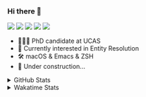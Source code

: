 ### Hi there 👋

[![](https://img.shields.io/badge/-Email-325180?logo=maildotru&logoColor=white&style=flat-square)](mailto:wang@tianshu.me)
[![](https://img.shields.io/badge/-GitHub-black?logo=GitHub&style=flat-square)](https://github.com/tshu-w)
[![](https://img.shields.io/badge/-Telegram-26a5e4?labelColor=fafafa&logo=telegram&style=flat-square)](https://t.me/tshu_w) 
[![](https://img.shields.io/badge/-Twitter-1da1f2?logo=Twitter&logoColor=white&style=flat-square)](https://twitter.com/tshu_w)
[![](https://komarev.com/ghpvc/?username=tshu-w&color=blueviolet&style=flat-square)]()



- 🧑🏻‍🎓 PhD candidate at UCAS
- 🔭 Currently interested in Entity Resolution
- 🛠 macOS & Emacs & ZSH
- 🚧 Under construction...

<details>

<summary>GitHub Stats</summary>

![Tianshu's GitHub stats](https://github-readme-stats.vercel.app/api?username=tshu-w&show_icons=true&theme=buefy&count_private=true)
  
</details>


<details>
  <summary>Wakatime Stats</summary>

  Currently, files accessed by tramp cannot be tracked by wakatime, see https://github.com/wakatime/wakatime-mode/issues/27
  <br>
  
<!--START_SECTION:waka-->
**I'm an Early 🐤** 

```text
🌞 Morning    26 commits     ██░░░░░░░░░░░░░░░░░░░░░░░   9.85% 
🌆 Daytime    127 commits    ████████████░░░░░░░░░░░░░   48.11% 
🌃 Evening    104 commits    █████████░░░░░░░░░░░░░░░░   39.39% 
🌙 Night      7 commits      ░░░░░░░░░░░░░░░░░░░░░░░░░   2.65%

```
📅 **I'm Most Productive on Saturday** 

```text
Monday       65 commits     ██████░░░░░░░░░░░░░░░░░░░   24.62% 
Tuesday      44 commits     ████░░░░░░░░░░░░░░░░░░░░░   16.67% 
Wednesday    23 commits     ██░░░░░░░░░░░░░░░░░░░░░░░   8.71% 
Thursday     14 commits     █░░░░░░░░░░░░░░░░░░░░░░░░   5.3% 
Friday       21 commits     ██░░░░░░░░░░░░░░░░░░░░░░░   7.95% 
Saturday     71 commits     ██████░░░░░░░░░░░░░░░░░░░   26.89% 
Sunday       26 commits     ██░░░░░░░░░░░░░░░░░░░░░░░   9.85%

```


📊 **This Week I Spent My Time On** 

```text
💬 Programming Languages: 
sh                       39 hrs 8 mins       ███████████████████████░░   95.4% 
Org                      1 hr 23 mins        ░░░░░░░░░░░░░░░░░░░░░░░░░   3.38% 
Other                    19 mins             ░░░░░░░░░░░░░░░░░░░░░░░░░   0.78% 
Bash                     7 mins              ░░░░░░░░░░░░░░░░░░░░░░░░░   0.29% 
Emacs Lisp               3 mins              ░░░░░░░░░░░░░░░░░░░░░░░░░   0.15%

🔥 Editors: 
Zsh                      39 hrs 8 mins       ███████████████████████░░   95.4% 
Emacs                    1 hr 53 mins        █░░░░░░░░░░░░░░░░░░░░░░░░   4.6%

🐱‍💻 Projects: 
multimodalER             27 hrs 24 mins      ████████████████░░░░░░░░░   66.82% 
Terminal                 10 hrs 23 mins      ██████░░░░░░░░░░░░░░░░░░░   25.33% 
Unknown Project          1 hr 25 mins        ░░░░░░░░░░░░░░░░░░░░░░░░░   3.47% 
wts                      55 mins             ░░░░░░░░░░░░░░░░░░░░░░░░░   2.25% 
dotfiles                 34 mins             ░░░░░░░░░░░░░░░░░░░░░░░░░   1.42%

💻 Operating System: 
Linux                    34 hrs 7 mins       ████████████████████░░░░░   83.18% 
Mac                      6 hrs 54 mins       ████░░░░░░░░░░░░░░░░░░░░░   16.82%

```

**I Mostly Code in Python** 

```text
Python                   6 repos             ████████░░░░░░░░░░░░░░░░░   31.58% 
JavaScript               3 repos             ████░░░░░░░░░░░░░░░░░░░░░   15.79% 
HTML                     2 repos             ██░░░░░░░░░░░░░░░░░░░░░░░   10.53% 
Emacs Lisp               2 repos             ██░░░░░░░░░░░░░░░░░░░░░░░   10.53% 
TeX                      2 repos             ██░░░░░░░░░░░░░░░░░░░░░░░   10.53%

```



 Last Updated on 20/08/2021
<!--END_SECTION:waka-->
</details>
